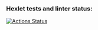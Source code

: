 ### Hexlet tests and linter status:
[![Actions Status](https://github.com/VladyBarvy/frontend-project-12/actions/workflows/hexlet-check.yml/badge.svg)](https://github.com/VladyBarvy/frontend-project-12/actions)